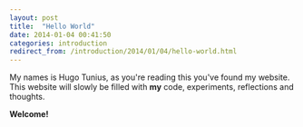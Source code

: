 ```yaml
---
layout: post
title:  "Hello World"
date: 2014-01-04 00:41:50
categories: introduction
redirect_from: /introduction/2014/01/04/hello-world.html
---
```


My names is Hugo Tunius, as you're reading this you've found my website. This website will slowly be filled with **my** code, experiments, reflections and thoughts.

**Welcome!**
